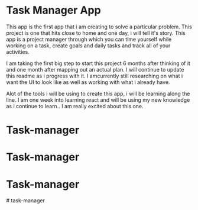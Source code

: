 # Task Manager App

This app is the first app that i am creating to solve a particular problem. This project is one that hits close to home and one day, i will tell it's story. This app is a project manager through which you can time yourself while working on a task, create goals and daily tasks and track all of your activities. 

I am taking the first big step to start this project 6 months after thinking of it and one month after mapping out an actual plan. I will continue to update this readme as i progress with it. I amcurrently still researching on what i want the UI to look like as well as working with what i already have. 

Alot of the tools i will be using to create this app, i will be learning along the line. I am one week into learning react and will be using my new knowledge as i continue to learn.. I am really excited about this one. 
# Task-manager
# Task-manager
# Task-manager
#   t a s k - m a n a g e r  
 